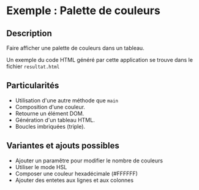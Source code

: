 # Exemple : Palette de couleurs

## Description
Faire afficher une palette de couleurs dans un tableau.

Un exemple du code HTML généré par cette application se trouve dans le fichier `resultat.html`

## Particularités
- Utilisation d'une autre méthode que `main`
- Composition d'une couleur.
- Retourne un élément DOM.
- Génération d'un tableau HTML.
- Boucles imbriquées (triple).

## Variantes et ajouts possibles
- Ajouter un paramêtre pour modifier le nombre de couleurs
- Utiliser le mode HSL
- Composer une couleur hexadécimale (#FFFFFF)
- Ajouter des entetes aux lignes et aux colonnes